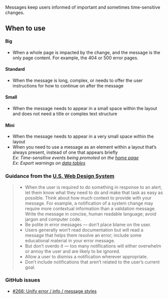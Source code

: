Messages keep users informed of important and sometimes time-sensitive changes.

## When to use

#### Big
- When a whole page is impacted by the change, and the message is the only page content. For example, the 404 or 500 error pages.

#### Standard
- When the message is long, complex, or needs to offer the user instructions for how to continue on after the message

#### Small
- When the message needs to appear in a small space within the layout and does not need a title or complex text structure

#### Mini
- When the message needs to appear in a very small space within the layout
- When you need to use a message as an element within a layout that’s always present, instead of one that appears briefly</br>
_Ex: Time-sensitive events being promoted on the [home page](https://www.fec.gov/)_</br>
_Ex: Export warnings on [data tables](https://www.fec.gov/data/receipts)_

### Guidance from the [U.S. Web Design System](https://designsystem.digital.gov/components/alerts/)
> - When the user is required to do something in response to an alert, let them know what they need to do and make that task as easy as possible. Think about how much context to provide with your message. For example, a notification of a system change may require more contextual information than a validation message. Write the message in concise, human readable language; avoid jargon and computer code.
> - Be polite in error messages — don’t place blame on the user.
> - Users generally won’t read documentation but will read a message that helps them resolve an error; include some educational material in your error message.
> - But don’t overdo it — too many notifications will either overwhelm or annoy the user and are likely to be ignored.
> - Allow a user to dismiss a notification wherever appropriate.
> - Don’t include notifications that aren’t related to the user’s current goal.

### GitHub issues
 - [#266: Unify error / info / message styles](https://github.com/18f/fec-style/issues/266)

